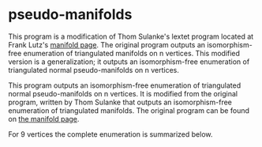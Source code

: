 # pseudo-manifolds

This program is a modification of Thom Sulanke's lextet program located at Frank Lutz's [manifold page](https://page.math.tu-berlin.de/~lutz/stellar/3-manifolds.html). The original program outputs an isomorphism-free enumeration of triangulated manifolds on n vertices. This modified version is a generalization; it outputs an isomorphism-free enumeration of triangulated normal pseudo-manifolds on n vertices.

This program outputs an isomorphism-free enumeration of triangulated normal pseudo-manifolds on n vertices. It is modified from the original program, written by Thom Sulanke that outputs an isomorphism-free enumeration of triangulated manifolds. The original program can be found on [the manifold page](https://page.math.tu-berlin.de/~lutz/stellar/3-manifolds.html).


For 9 vertices the complete enumeration is summarized below.
